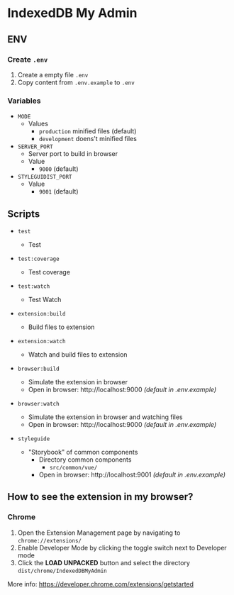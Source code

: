 # IndexedDB My Admin

## ENV

### Create `.env`
1. Create a empty file `.env`
2. Copy content from `.env.example` to `.env`

### Variables
- `MODE`
  - Values
    - `production` minified files (default)
    - `development` doens't minified files
- `SERVER_PORT`
  - Server port to build in browser
  - Value
    - `9000` (default)
- `STYLEGUIDIST_PORT`
  - Value
    - `9001` (default)


## Scripts

- `test`
  - Test
- `test:coverage`
  - Test coverage
- `test:watch`
  - Test Watch
- `extension:build`
  - Build files to extension
- `extension:watch`
  - Watch and build files to extension

- `browser:build`
  - Simulate the extension in browser
  - Open in browser: http://localhost:9000 *(default in .env.example)*
- `browser:watch`
  - Simulate the extension in browser and watching files
  - Open in browser: http://localhost:9000 *(default in .env.example)*
- `styleguide`
  - "Storybook" of common components
    - Directory common components
      - `src/common/vue/`
    - Open in browser: http://localhost:9001 *(default in .env.example)*

## How to see the extension in my browser?

### Chrome
1. Open the Extension Management page by navigating to `chrome://extensions/`
2. Enable Developer Mode by clicking the toggle switch next to Developer mode
3. Click the **LOAD UNPACKED** button and select the directory `dist/chrome/IndexedDBMyAdmin`

More info: https://developer.chrome.com/extensions/getstarted
